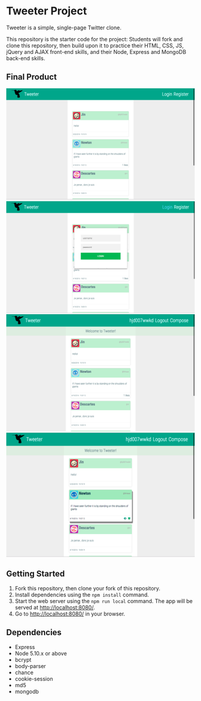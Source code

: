 # Tweeter Project

Tweeter is a simple, single-page Twitter clone.

This repository is the starter code for the project: Students will fork and clone this repository, then build upon it to practice their HTML, CSS, JS, jQuery and AJAX front-end skills, and their Node, Express and MongoDB back-end skills.

## Final Product

!["Main page"](https://github.com/hjd007wwkd/LP3.Tweeter/blob/master/docs/main.png?raw=true)
!["Login page"](https://github.com/hjd007wwkd/LP3.Tweeter/blob/master/docs/login_page.png?raw=true)
!["Main page after login"](https://github.com/hjd007wwkd/LP3.Tweeter/blob/master/docs/main_w_login.png?raw=true)
!["Button for delete and like"](https://github.com/hjd007wwkd/LP3.Tweeter/blob/master/docs/edit.png?raw=true)

## Getting Started

1. Fork this repository, then clone your fork of this repository.
2. Install dependencies using the `npm install` command.
3. Start the web server using the `npm run local` command. The app will be served at <http://localhost:8080/>.
4. Go to <http://localhost:8080/> in your browser.

## Dependencies

- Express
- Node 5.10.x or above
- bcrypt
- body-parser
- chance
- cookie-session
- md5
- mongodb
